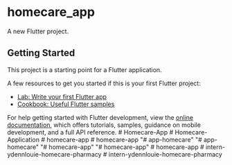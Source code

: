 # homecare_app

A new Flutter project.

## Getting Started

This project is a starting point for a Flutter application.

A few resources to get you started if this is your first Flutter project:

- [Lab: Write your first Flutter app](https://docs.flutter.dev/get-started/codelab)
- [Cookbook: Useful Flutter samples](https://docs.flutter.dev/cookbook)

For help getting started with Flutter development, view the
[online documentation](https://docs.flutter.dev/), which offers tutorials,
samples, guidance on mobile development, and a full API reference.
#   H o m e c a r e - A p p  
 #   H o m e c a r e - A p p l i c a t i o n  
 #   h o m e c a r e - a p p  
 #   h o m e c a r e - a p p  
 "# app-homecare" 
"# app-homecare" 
"# homecare-app" 
"# homecare-app" 
#   h o m e c a r e - a p p  
 #   i n t e r n - y d e n n l o u i e - h o m e c a r e - p h a r m a c y  
 #   i n t e r n - y d e n n l o u i e - h o m e c a r e - p h a r m a c y  
 